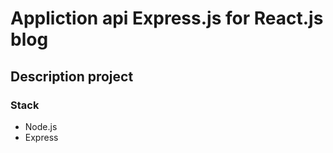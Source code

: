 # Appliction api Express.js for React.js blog

## Description project

### Stack
- Node.js
- Express

